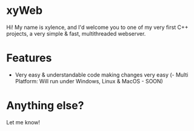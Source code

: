 # xyWeb
Hi! My name is xylence, and I'd welcome you to one of my very first C++ projects,
a very simple & fast, multithreaded webserver.

# Features
- Very easy & understandable code making changes very easy
(- Multi Platform: Will run under Windows, Linux & MacOS - SOON)

# Anything else?
Let me know!